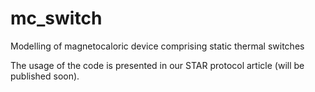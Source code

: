 # mc_switch
Modelling of magnetocaloric device comprising static thermal switches

The usage of the code is presented in our STAR protocol article (will be published soon).
